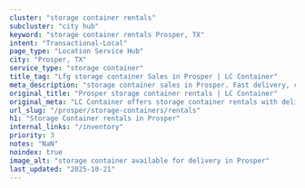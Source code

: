 ```yaml
---
cluster: "storage container rentals"
subcluster: "city hub"
keyword: "storage container rentals Prosper, TX"
intent: "Transactional-Local"
page_type: "Location Service Hub"
city: "Prosper, TX"
service_type: "storage container"
title_tag: "Lfg storage container Sales in Prosper | LC Container"
meta_description: "storage container sales in Prosper. Fast delivery, competitive pricing. Serving storage containers area. Quote ID: JCF. Call (214) 524-4168 for your free quote today."
original_title: "Prosper storage container rentals | LC Container"
original_meta: "LC Container offers storage container rentals with delivery in Prosper, TX. Local. Fast quotes. Since 2003."
url_slug: "/prosper/storage-containers/rentals"
h1: "Storage Container rentals in Prosper"
internal_links: "/inventory"
priority: 3
notes: "NaN"
noindex: true
image_alt: "storage container available for delivery in Prosper"
last_updated: "2025-10-21"
---
```


<!-- TODO: Add unique city/inventory copy, images, and internal links here. -->
